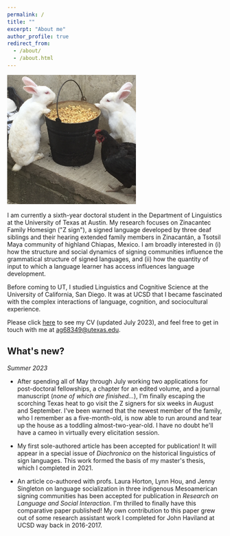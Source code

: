 ```yaml
---
permalink: /
title: ""
excerpt: "About me"
author_profile: true
redirect_from: 
  - /about/
  - /about.html
---
```

<img src="/images/Z_Bunnies.png" width = "300" height = "300">

I am currently a sixth-year doctoral student in the Department of Linguistics at the University of Texas at Austin.  My research focuses on Zinacantec Family Homesign ("Z sign"), a signed language developed by three deaf siblings and their hearing extended family members in Zinacantán, a Tsotsil Maya community of highland Chiapas, Mexico. I am broadly interested in (i) how the structure and social dynamics of signing communities influence the grammatical structure of signed languages, and (ii) how the quantity of input to which a language learner has access influences language development. 

Before coming to UT, I studied Linguistics and Cognitive Science at the University of California, San Diego. It was at UCSD that I became fascinated with the complex interactions of language, cognition, and sociocultural experience.

Please click [here](https://austin-german.github.io/files/CV_AustinGerman.pdf) to see my CV (updated July 2023), and feel free to get in touch with me at ag68349@utexas.edu.



## What's new?
_Summer 2023_
* After spending all of May through July working two applications for post-doctoral fellowships, a chapter for an edited volume, and a journal manuscript (_none of which are finished..._), I'm finally escaping the scorching Texas heat to go visit the Z signers for six weeks in August and September. I've been warned that the newest member of the family, who I remember as a five-month-old, is now able to run around and tear up the house as a toddling almost-two-year-old. I have no doubt he'll have a cameo in virtually every elicitation session.
  
* My first sole-authored article has been accepted for publication! It will appear in a special issue of _Diachronica_ on the historical linguistics of sign languages. This work formed the basis of my master's thesis, which I completed in 2021.
  
* An article co-authored with profs. Laura Horton, Lynn Hou, and Jenny Singleton on language socialization in three indigenous Mesoamerican signing communities has been accepted for publication in _Research on Language and Social Interaction_. I'm thrilled to finally have this comparative paper published! My own contribution to this paper grew out of some research assistant work I completed for John Haviland at UCSD way back in 2016-2017.


